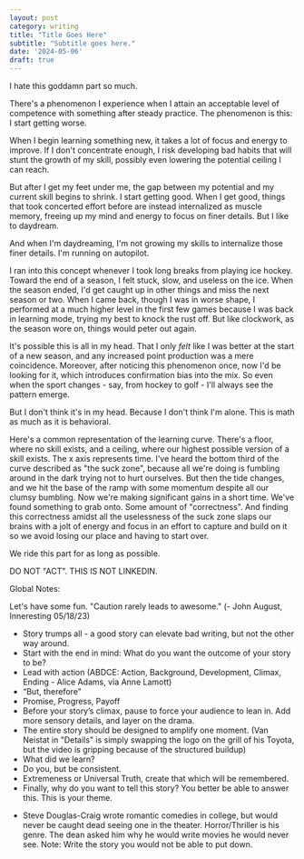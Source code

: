 ```yaml
---
layout: post
category: writing
title: "Title Goes Here"
subtitle: "Subtitle goes here."
date: '2024-05-06'
draft: true
---
```


I hate this goddamn part so much.

There's a phenomenon I experience when I attain an acceptable level of competence with something after steady practice. The phenomenon is this: I start getting worse.

When I begin learning something new, it takes a lot of focus and energy to improve. If I don't concentrate enough, I risk developing bad habits that will stunt the growth of my skill, possibly even lowering the potential ceiling I can reach.

But after I get my feet under me, the gap between my potential and my current skill begins to shrink. I start getting good. When I get good, things that took concerted effort before are instead internalized as muscle memory, freeing up my mind and energy to focus on finer details. But I like to daydream.

And when I'm daydreaming, I'm not growing my skills to internalize those finer details. I'm running on autopilot.

I ran into this concept whenever I took long breaks from playing ice hockey. Toward the end of a season, I felt stuck, slow, and useless on the ice. When the season ended, I'd get caught up in other things and miss the next season or two. When I came back, though I was in worse shape, I performed at a much higher level in the first few games because I was back in learning mode, trying my best to knock the rust off. But like clockwork, as the season wore on, things would peter out again. 

It's possible this is all in my head. That I only _felt_ like I was better at the start of a new season, and any increased point production was a mere coincidence. Moreover, after noticing this phenomenon once, now I'd be looking for it, which introduces confirmation bias into the mix. So even when the sport changes - say, from hockey to golf - I'll always see the pattern emerge.

But I don't think it's in my head. Because I don't think I'm alone. This is math as much as it is behavioral.

<!-- Show learning curve illustration -->

Here's a common representation of the learning curve. There's a floor, where no skill exists, and a ceiling, where our highest possible version of a skill exists. The x axis represents time. I've heard the bottom third of the curve described as "the suck zone", because all we're doing is fumbling around in the dark trying not to hurt ourselves. But then the tide changes, and we hit the base of the ramp with some momentum despite all our clumsy bumbling. Now we're making significant gains in a short time. We've found something to grab onto. Some amount of "correctness". And finding this correctness amidst all the uselessness of the suck zone slaps our brains with a jolt of energy and focus in an effort to capture and build on it so we avoid losing our place and having to start over.

We ride this part for as long as possible.



DO NOT "ACT". THIS IS NOT LINKEDIN.

Global Notes:

Let's have some fun. "Caution rarely leads to awesome." (- John August, Inneresting 05/18/23)

- Story trumps all - a good story can elevate bad writing, but not the other way around.
- Start with the end in mind: What do you want the outcome of your story to be?
- Lead with action (ABDCE: Action, Background, Development, Climax, Ending - Alice Adams, via Anne Lamott)
- “But, therefore”
- Promise, Progress, Payoff
- Before your story’s climax, pause to force your audience to lean in. Add more sensory details, and layer on the drama.
- The entire story should be designed to amplify one moment. (Van Neistat in "Details" is simply swapping the logo on the grill of his Toyota, but the video is gripping because of the structured buildup)
- What did we learn?
- Do you, but be consistent.
- Extremeness or Universal Truth, create that which will be remembered.
- Finally, why do you want to tell this story? You better be able to answer this. This is your theme.

<!-- Candidate note -->
- Steve Douglas-Craig wrote romantic comedies in college, but would never be caught dead seeing one in the theater. Horror/Thriller is his genre. The dean asked him why he would write movies he would never see. Note: Write the story you would not be able to put down.